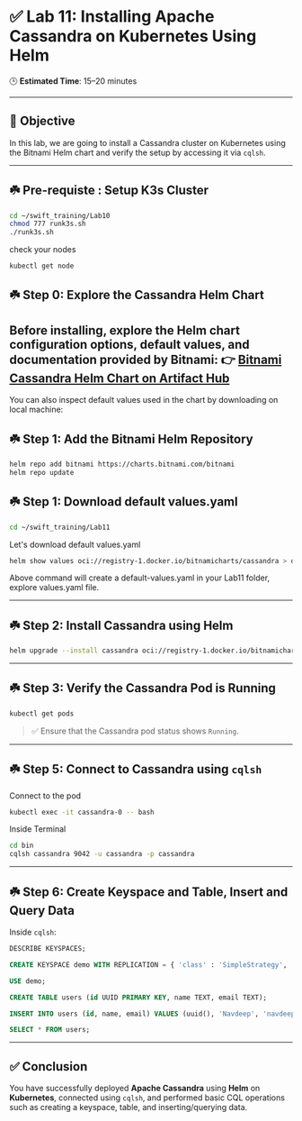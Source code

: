 
# ✅ Lab 11: Installing Apache Cassandra on Kubernetes Using Helm

🕒 **Estimated Time**: 15–20 minutes

---

## 🎯 Objective
In this lab, we are going to install a Cassandra cluster on Kubernetes using the Bitnami Helm chart and verify the setup by accessing it via `cqlsh`.

---

## ☘️ Pre-requiste : Setup K3s Cluster
```bash
cd ~/swift_training/Lab10
chmod 777 runk3s.sh
./runk3s.sh
```

check your nodes
```bash
kubectl get node
```


## ☘️ Step 0: Explore the Cassandra Helm Chart
Before installing, explore the Helm chart configuration options, default values, and documentation provided by Bitnami:
👉 [Bitnami Cassandra Helm Chart on Artifact Hub](https://artifacthub.io/packages/helm/bitnami/cassandra)
---

You can also inspect default values used in the chart by downloading on local machine:


## ☘️ Step 1: Add the Bitnami Helm Repository

```bash
helm repo add bitnami https://charts.bitnami.com/bitnami
helm repo update
```

## ☘️ Step 1: Download default values.yaml
```bash
cd ~/swift_training/Lab11
```

Let's download default values.yaml

```bash
helm show values oci://registry-1.docker.io/bitnamicharts/cassandra > default-values.yaml
```
Above command will create a default-values.yaml in your Lab11 folder, explore values.yaml file.

---

## ☘️ Step 2: Install Cassandra using Helm

```bash
helm upgrade --install cassandra oci://registry-1.docker.io/bitnamicharts/cassandra --set replicaCount=1 --set resources.requests.memory=1Gi --set resources.requests.cpu=500m --set resources.limits.memory=2Gi --set resources.limits.cpu=1 --set persistence.size=1Gi --set volumePermissions.enabled=true --set volumePermissions.securityContext.runAsUser=0 --set dbUser.password=cassandra --set dbUser.forcePassword=true
```

---

## ☘️ Step 3: Verify the Cassandra Pod is Running

```bash
kubectl get pods
```

> ✅ Ensure that the Cassandra pod status shows `Running`.

---

## ☘️ Step 5: Connect to Cassandra using `cqlsh`

Connect to the pod

```bash
kubectl exec -it cassandra-0 -- bash
```

Inside Terminal

```bash
cd bin
cqlsh cassandra 9042 -u cassandra -p cassandra
```

---

## ☘️ Step 6: Create Keyspace and Table, Insert and Query Data

Inside `cqlsh`:

```sql
DESCRIBE KEYSPACES;

CREATE KEYSPACE demo WITH REPLICATION = { 'class' : 'SimpleStrategy', 'replication_factor' : 1 };

USE demo;

CREATE TABLE users (id UUID PRIMARY KEY, name TEXT, email TEXT);

INSERT INTO users (id, name, email) VALUES (uuid(), 'Navdeep', 'navdeep@example.com');

SELECT * FROM users;
```

---

## ✅ Conclusion

You have successfully deployed **Apache Cassandra** using **Helm** on **Kubernetes**, connected using `cqlsh`, and performed basic CQL operations such as creating a keyspace, table, and inserting/querying data.

